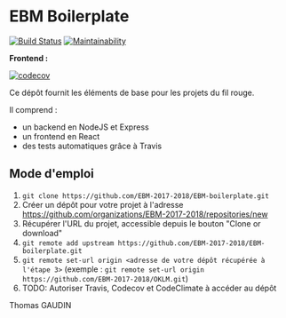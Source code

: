 EBM Boilerplate
===============

[![Build Status](https://travis-ci.org/EBM-2017-2018/EBM-boilerplate.svg?branch=master)](https://travis-ci.org/EBM-2017-2018/EBM-boilerplate)
[![Maintainability](https://api.codeclimate.com/v1/badges/7b5e67d7a1c25ebd47d0/maintainability)](https://codeclimate.com/github/EBM-2017-2018/EBM-boilerplate/maintainability)

**Frontend :**

[![codecov](https://codecov.io/gh/EBM-2017-2018/EBM-boilerplate/branch/master/graph/badge.svg)](https://codecov.io/gh/EBM-2017-2018/EBM-boilerplate)

Ce dépôt fournit les éléments de base pour les projets du fil rouge.

Il comprend :
- un backend en NodeJS et Express
- un frontend en React
- des tests automatiques grâce à Travis

## Mode d'emploi

1. `git clone https://github.com/EBM-2017-2018/EBM-boilerplate.git`
2. Créer un dépôt pour votre projet à l'adresse https://github.com/organizations/EBM-2017-2018/repositories/new
3. Récupérer l'URL du projet, accessible depuis le bouton "Clone or download"
4. `git remote add upstream https://github.com/EBM-2017-2018/EBM-boilerplate.git`
5. `git remote set-url origin <adresse de votre dépôt récupérée à l'étape 3>` (exemple : `git remote set-url origin https://github.com/EBM-2017-2018/OKLM.git`)
6. TODO: Autoriser Travis, Codecov et CodeClimate à accéder au dépôt

Thomas GAUDIN
